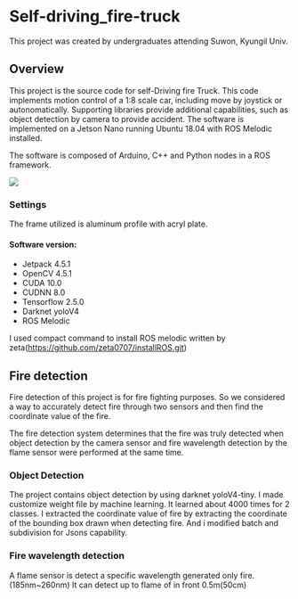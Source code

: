 # Self-driving_fire-truck

This project was created by undergraduates attending Suwon, Kyungil Univ.

## Overview
This project is the source code for self-Driving fire Truck. This code implements motion control of a 1:8 scale car, including move by joystick or autonomatically. Supporting libraries provide additional capabilities, such as object detection by camera to provide accident. The software is implemented on a Jetson Nano running Ubuntu 18.04 with ROS Melodic installed.

The software is composed of Arduino, C++ and Python nodes in a ROS framework.

  <img src = https://user-images.githubusercontent.com/65767592/234626692-46028ea9-1cc3-433e-b677-3cb65b43b86f.PNG>

                                          
### Settings

The frame utilized is aluminum profile with acryl plate. 

#### Software version:
* Jetpack 4.5.1
* OpenCV 4.5.1
* CUDA 10.0
* CUDNN 8.0
* Tensorflow 2.5.0
* Darknet yoloV4
* ROS Melodic

I used compact command to install ROS melodic written by zeta(https://github.com/zeta0707/installROS.git)

## Fire detection

Fire detection of this project is for fire fighting purposes. So we considered a way to accurately detect fire through two sensors and then find the coordinate value of the fire.

The fire detection system determines that the fire was truly detected when object detection by the camera sensor and fire wavelength detection by the flame sensor were performed at the same time.

### Object Detection

The project contains object detection by using darknet yoloV4-tiny. 
I made customize weight file by machine learning. 
It learned about 4000 times for 2 classes. 
I extracted the coordinate value of fire by extracting the coordinate of the bounding box drawn when detecting fire.
And i modified batch and subdivision for Jsons capability.


### Fire wavelength detection

A flame sensor is detect a specific wavelength generated only fire.(185nm~260nm) It can detect up to flame of in front 0.5m(50cm)


